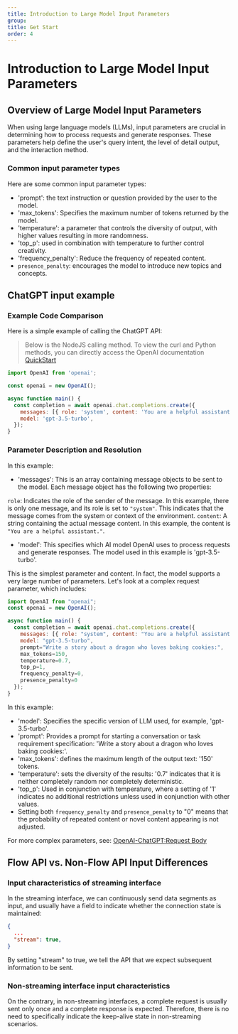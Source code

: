 ```yaml
---
title: Introduction to Large Model Input Parameters
group:
title: Get Start
order: 4
---
```


# Introduction to Large Model Input Parameters

## Overview of Large Model Input Parameters

When using large language models (LLMs), input parameters are crucial in determining how to process requests and generate responses. These parameters help define the user's query intent, the level of detail output, and the interaction method.

### Common input parameter types

Here are some common input parameter types:

- 'prompt': the text instruction or question provided by the user to the model.
- 'max_tokens': Specifies the maximum number of tokens returned by the model.
- 'temperature': a parameter that controls the diversity of output, with higher values resulting in more randomness.
- 'top_p': used in combination with temperature to further control creativity.
- 'frequency_penalty': Reduce the frequency of repeated content.
- `presence_penalty`: encourages the model to introduce new topics and concepts.

## ChatGPT input example

### Example Code Comparison

Here is a simple example of calling the ChatGPT API:

> Below is the NodeJS calling method. To view the curl and Python methods, you can directly access the OpenAI documentation [QuickStart](https://platform.openai.com/docs/quickstart?context=python)

```js
import OpenAI from 'openai';

const openai = new OpenAI();

async function main() {
  const completion = await openai.chat.completions.create({
    messages: [{ role: 'system', content: 'You are a helpful assistant.' }],
    model: 'gpt-3.5-turbo',
  });
}
```

### Parameter Description and Resolution

In this example:

- 'messages': This is an array containing message objects to be sent to the model. Each message object has the following two properties:

`role`: Indicates the role of the sender of the message. In this example, there is only one message, and its role is set to `"system"`. This indicates that the message comes from the system or context of the environment. `content`: A string containing the actual message content. In this example, the content is `"You are a helpful assistant."`.

- 'model': This specifies which AI model OpenAI uses to process requests and generate responses. The model used in this example is 'gpt-3.5-turbo'.

This is the simplest parameter and content. In fact, the model supports a very large number of parameters. Let's look at a complex request parameter, which includes:

```js
import OpenAI from "openai";
const openai = new OpenAI();

async function main() {
  const completion = await openai.chat.completions.create({
    messages: [{ role: "system", content: "You are a helpful assistant." }],
    model: "gpt-3.5-turbo",
    prompt="Write a story about a dragon who loves baking cookies:",
    max_tokens=150,
    temperature=0.7,
    top_p=1,
    frequency_penalty=0,
    presence_penalty=0
  });
}
```

In this example:

- 'model': Specifies the specific version of LLM used, for example, 'gpt-3.5-turbo'.
- 'prompt': Provides a prompt for starting a conversation or task requirement specification: 'Write a story about a dragon who loves baking cookies:'.
- 'max_tokens': defines the maximum length of the output text: '150' tokens.
- 'temperature': sets the diversity of the results: '0.7' indicates that it is neither completely random nor completely deterministic.
- 'top_p': Used in conjunction with temperature, where a setting of '1' indicates no additional restrictions unless used in conjunction with other values.
- Setting both `frequency_penalty` and `presence_penalty` to "0" means that the probability of repeated content or novel content appearing is not adjusted.

For more complex parameters, see: [OpenAI-ChatGPT:Request Body](https://platform.openai.com/docs/api-reference/chat)

## Flow API vs. Non-Flow API Input Differences

### Input characteristics of streaming interface

In the streaming interface, we can continuously send data segments as input, and usually have a field to indicate whether the connection state is maintained:

```json
{
  ...
  "stream": true,
}
```

By setting "stream" to true, we tell the API that we expect subsequent information to be sent.

### Non-streaming interface input characteristics

On the contrary, in non-streaming interfaces, a complete request is usually sent only once and a complete response is expected. Therefore, there is no need to specifically indicate the keep-alive state in non-streaming scenarios.
